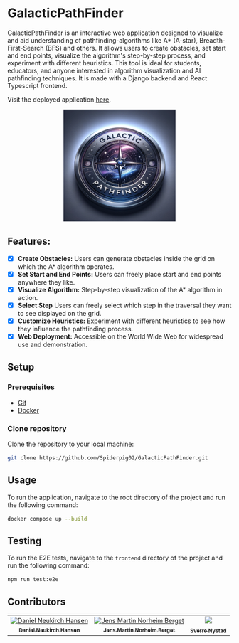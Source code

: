 ﻿# GalacticPathFinder

GalacticPathFinder is an interactive web application designed to visualize and aid understanding of pathfinding-algorithms like A* (A-star), Breadth-First-Search (BFS) and others. It allows users to create obstacles, set start and end points, visualize the algorithm's step-by-step process, and experiment with different heuristics. This tool is ideal for students, educators, and anyone interested in algorithm visualization and AI pathfinding techniques. It is made with a Django backend and React Typescript frontend.

Visit the deployed application [here](https://galacticpathfinder.com/).
<div align="center">
<img src="docs/images/GalacticPathfinderLogo.png" width="50%">
</div>

## Features:

- [x] **Create Obstacles:** Users can generate obstacles inside the grid on which the A\* algorithm operates.
- [x] **Set Start and End Points:** Users can freely place start and end points anywhere they like.
- [x] **Visualize Algorithm:** Step-by-step visualization of the A\* algorithm in action.
- [x] **Select Step** Users can freely select which step in the traversal they want to see displayed on the grid.
- [x] **Customize Heuristics:** Experiment with different heuristics to see how they influence the pathfinding process.
- [x] **Web Deployment:** Accessible on the World Wide Web for widespread use and demonstration.

## Setup

### Prerequisites
- [Git](https://git-scm.com/downloads)
- [Docker](https://www.docker.com/products/docker-desktop/)

### Clone repository
Clone the repository to your local machine:
```bash
git clone https://github.com/Spiderpig02/GalacticPathFinder.git
```

## Usage
To run the application, navigate to the root directory of the project and run the following command:
```bash	
docker compose up --build
```

## Testing
To run the E2E tests, navigate to the `frontend` directory of the project and run the following command:
```bash
npm run test:e2e
```

## Contributors

<table align="center">
  <tr>
    <td align="center">
        <a href="https://github.com/danielnhansen">
            <img src="https://github.com/Spiderpig02.png?size=100" width="100px;" alt="Daniel Neukirch Hansen"/><br />
            <sub><b>Daniel Neukirch Hansen</b></sub>
        </a>
    </td>
    <td align="center">
        <a href="https://github.com/jmnorheim">
            <img src="https://github.com/jmnorheim.png?size=100" width="100px;" alt="Jens Martin Norheim Berget"/><br />
            <sub><b>Jens Martin Norheim Berget</b></sub>
        </a>
    </td>
    <td align="center">
        <a href="https://github.com/SverreNystad">
            <img src="https://github.com/SverreNystad.png?size=100" width="100px;"/><br />
            <sub><b>Sverre Nystad</b></sub>
        </a>
    </td>
  </tr>
</table>
